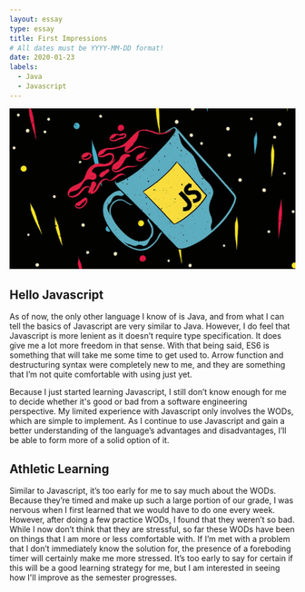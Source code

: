 ```yaml
---
layout: essay
type: essay
title: First Impressions
# All dates must be YYYY-MM-DD format!
date: 2020-01-23
labels:
  - Java
  - Javascript
---
```


<img class="ui medium right floated rounded image" src="/images/javascript.jpg">

## Hello Javascript
As of now, the only other language I know of is Java, and from what I can tell the basics of Javascript are very similar to Java. However, I do feel that Javascript is more lenient as it doesn’t require type specification. It does give me a lot more freedom in that sense. With that being said, ES6 is something that will take me some time to get used to. Arrow function and destructuring syntax were completely new to me, and they are something that I’m not quite comfortable with using just yet. 

Because I just started learning Javascript, I still don’t know enough for me to decide whether it's good or bad from a software engineering perspective. My limited experience with Javascript only involves the WODs, which are simple to implement. As I continue to use Javascript and gain a better understanding of the language’s advantages and disadvantages, I’ll be able to form more of a solid option of it. 

## Athletic Learning
Similar to Javascript, it’s too early for me to say much about the WODs. Because they’re timed and make up such a large portion of our grade, I was nervous when I first learned that we would have to do one every week. However, after doing a few practice WODs, I found that they weren’t so bad. While I now don’t think that they are stressful, so far these WODs have been on things that I am more or less comfortable with. If I’m met with a problem that I don’t immediately know the solution for, the presence of a foreboding timer will certainly make me more stressed. It’s too early to say for certain if this will be a good learning strategy for me, but I am interested in seeing how I'll improve as the semester progresses. 


